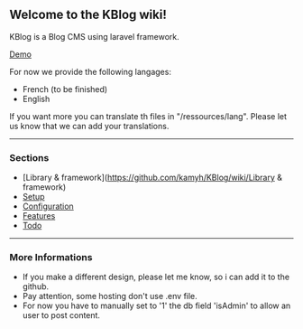 ## Welcome to the KBlog wiki!

KBlog is a Blog CMS using laravel framework.

[Demo](http://www.deruazvincent.ch/demos/kblog/)

For now we provide the following langages:

* French (to be finished)
* English

If you want more you can translate th files in "/ressources/lang". Please let us know that we can add your translations.

---------------------------------------------------
### Sections

* [Library & framework](https://github.com/kamyh/KBlog/wiki/Library & framework)
* [Setup](https://github.com/kamyh/KBlog/wiki/Setup)
* [Configuration](https://github.com/kamyh/KBlog/wiki/Configuration)
* [Features](https://github.com/kamyh/KBlog/wiki/Features)
* [Todo](https://github.com/kamyh/KBlog/wiki/Todo)

---------------------------------------------------
### More Informations

* If you make a different design, please let me know, so i can add it to the github.
* Pay attention, some hosting don't use .env file.
* For now you have to manually set to '1' the db field 'isAdmin' to allow an user to post content.

